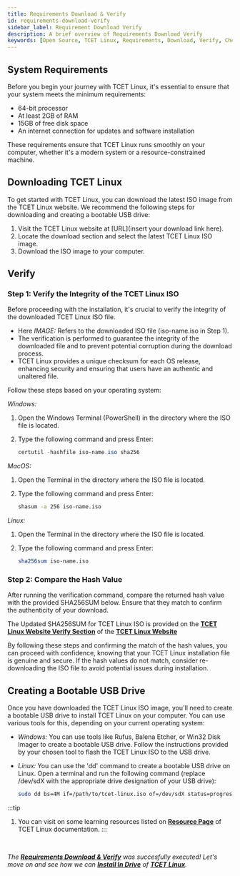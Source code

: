 ```yaml
---
title: Requirements Download & Verify
id: requirements-download-verify
sidebar_label: Requirement Download Verify
description: A brief overview of Requirements Download Verify
keywords: [Open Source, TCET Linux, Requirements, Download, Verify, Checksum, SHA256SUM ]
---
```


## System Requirements

Before you begin your journey with TCET Linux, it's essential to ensure that your system meets the minimum requirements:

- 64-bit processor
- At least 2GB of RAM
- 15GB of free disk space
- An internet connection for updates and software installation

These requirements ensure that TCET Linux runs smoothly on your computer, whether it's a modern system or a resource-constrained machine.

## Downloading TCET Linux

To get started with TCET Linux, you can download the latest ISO image from the TCET Linux website. We recommend the following steps for downloading and creating a bootable USB drive:

1. Visit the TCET Linux website at [URL](insert your download link here).
2. Locate the download section and select the latest TCET Linux ISO image.
3. Download the ISO image to your computer.

## Verify
### Step 1: Verify the Integrity of the TCET Linux ISO

Before proceeding with the installation, it's crucial to verify the integrity of the downloaded TCET Linux ISO file.

- Here *IMAGE:* Refers to the downloaded ISO file (iso-name.iso in Step 1).
- The verification is performed to guarantee the integrity of the downloaded file and to prevent potential corruption during the download process.
- TCET Linux provides a unique checksum for each OS release, enhancing security and ensuring that users have an authentic and unaltered file.

Follow these steps based on your operating system:

*Windows:*

1. Open the Windows Terminal (PowerShell) in the directory where the ISO file is located.

2. Type the following command and press Enter:
   ```powershell
   certutil -hashfile iso-name.iso sha256
   ```

*MacOS:*

1. Open the Terminal in the directory where the ISO file is located.

2. Type the following command and press Enter:
   ```bash
   shasum -a 256 iso-name.iso
   ```

*Linux:*

1. Open the Terminal in the directory where the ISO file is located.

2. Type the following command and press Enter:
   ```bash
   sha256sum iso-name.iso
   ```

### Step 2: Compare the Hash Value

After running the verification command, compare the returned hash value with the provided SHA256SUM below. Ensure that they match to confirm the authenticity of your download.

The Updated SHA256SUM for TCET Linux ISO is provided on the **[TCET Linux Website Verify Section](https://linux.tcetmumbai.in/#verify)** of the **[TCET Linux Website](https://linux.tcetmumbai.in/)**


By following these steps and confirming the match of the hash values, you can proceed with confidence, knowing that your TCET Linux installation file is genuine and secure. If the hash values do not match, consider re-downloading the ISO file to avoid potential issues during installation.


## Creating a Bootable USB Drive

Once you have downloaded the TCET Linux ISO image, you'll need to create a bootable USB drive to install TCET Linux on your computer. You can use various tools for this, depending on your current operating system:

- *Windows:* You can use tools like Rufus, Balena Etcher, or Win32 Disk Imager to create a bootable USB drive. Follow the instructions provided by your chosen tool to flash the TCET Linux ISO to the USB drive.

- *Linux:* You can use the 'dd' command to create a bootable USB drive on Linux. Open a terminal and run the following command (replace /dev/sdX with the appropriate drive designation of your USB drive):
  
  ```bash
  sudo dd bs=4M if=/path/to/tcet-linux.iso of=/dev/sdX status=progress```

:::tip
1. You can visit on some learning resources listed on **[Resource Page](/docs/projects/tcet-linux/resources.md)** of TCET Linux documentation.
:::
<br />

_The [**Requirements Download & Verify**](requirements-download-verify) was succesfully executed! Let's move on and see how we can [**Install In Drive**](installation-in-drive) of **[TCET Linux](https://linux.tcetmumbai.in/)**._
